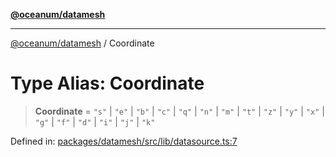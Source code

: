 [**@oceanum/datamesh**](../README.md)

***

[@oceanum/datamesh](../README.md) / Coordinate

# Type Alias: Coordinate

> **Coordinate** = `"s"` \| `"e"` \| `"b"` \| `"c"` \| `"q"` \| `"n"` \| `"m"` \| `"t"` \| `"z"` \| `"y"` \| `"x"` \| `"g"` \| `"f"` \| `"d"` \| `"i"` \| `"j"` \| `"k"`

Defined in: [packages/datamesh/src/lib/datasource.ts:7](https://github.com/oceanum-io/oceanum-js/blob/de54745f7642df8f064f1c2211b399c4854806ac/packages/datamesh/src/lib/datasource.ts#L7)
